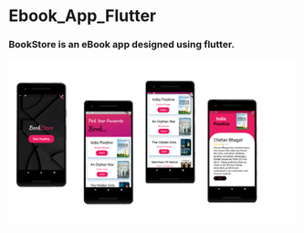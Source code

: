# Ebook_App_Flutter

### BookStore is an eBook app designed using flutter. 

![Screenshot (64)](https://github.com/sruthi-vaskuri/Ebook_App_Flutter/blob/main/flutter_ebook_UI.png)
